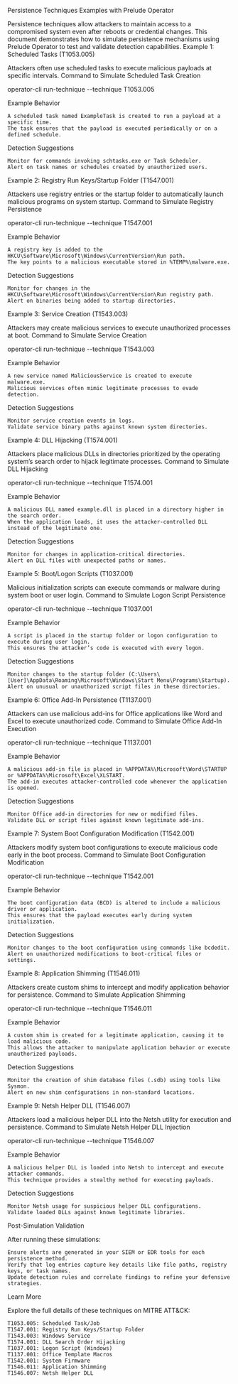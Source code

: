 Persistence Techniques Examples with Prelude Operator

Persistence techniques allow attackers to maintain access to a compromised system even after reboots or credential changes. This document demonstrates how to simulate persistence mechanisms using Prelude Operator to test and validate detection capabilities.
Example 1: Scheduled Tasks (T1053.005)

Attackers often use scheduled tasks to execute malicious payloads at specific intervals.
Command to Simulate Scheduled Task Creation

operator-cli run-technique --technique T1053.005

Example Behavior

    A scheduled task named ExampleTask is created to run a payload at a specific time.
    The task ensures that the payload is executed periodically or on a defined schedule.

Detection Suggestions

    Monitor for commands invoking schtasks.exe or Task Scheduler.
    Alert on task names or schedules created by unauthorized users.

Example 2: Registry Run Keys/Startup Folder (T1547.001)

Attackers use registry entries or the startup folder to automatically launch malicious programs on system startup.
Command to Simulate Registry Persistence

operator-cli run-technique --technique T1547.001

Example Behavior

    A registry key is added to the HKCU\Software\Microsoft\Windows\CurrentVersion\Run path.
    The key points to a malicious executable stored in %TEMP%\malware.exe.

Detection Suggestions

    Monitor for changes in the HKCU\Software\Microsoft\Windows\CurrentVersion\Run registry path.
    Alert on binaries being added to startup directories.

Example 3: Service Creation (T1543.003)

Attackers may create malicious services to execute unauthorized processes at boot.
Command to Simulate Service Creation

operator-cli run-technique --technique T1543.003

Example Behavior

    A new service named MaliciousService is created to execute malware.exe.
    Malicious services often mimic legitimate processes to evade detection.

Detection Suggestions

    Monitor service creation events in logs.
    Validate service binary paths against known system directories.

Example 4: DLL Hijacking (T1574.001)

Attackers place malicious DLLs in directories prioritized by the operating system’s search order to hijack legitimate processes.
Command to Simulate DLL Hijacking

operator-cli run-technique --technique T1574.001

Example Behavior

    A malicious DLL named example.dll is placed in a directory higher in the search order.
    When the application loads, it uses the attacker-controlled DLL instead of the legitimate one.

Detection Suggestions

    Monitor for changes in application-critical directories.
    Alert on DLL files with unexpected paths or names.

Example 5: Boot/Logon Scripts (T1037.001)

Malicious initialization scripts can execute commands or malware during system boot or user login.
Command to Simulate Logon Script Persistence

operator-cli run-technique --technique T1037.001

Example Behavior

    A script is placed in the startup folder or logon configuration to execute during user login.
    This ensures the attacker’s code is executed with every logon.

Detection Suggestions

    Monitor changes to the startup folder (C:\Users\[User]\AppData\Roaming\Microsoft\Windows\Start Menu\Programs\Startup).
    Alert on unusual or unauthorized script files in these directories.

Example 6: Office Add-In Persistence (T1137.001)

Attackers can use malicious add-ins for Office applications like Word and Excel to execute unauthorized code.
Command to Simulate Office Add-In Execution

operator-cli run-technique --technique T1137.001

Example Behavior

    A malicious add-in file is placed in %APPDATA%\Microsoft\Word\STARTUP or %APPDATA%\Microsoft\Excel\XLSTART.
    The add-in executes attacker-controlled code whenever the application is opened.

Detection Suggestions

    Monitor Office add-in directories for new or modified files.
    Validate DLL or script files against known legitimate add-ins.

Example 7: System Boot Configuration Modification (T1542.001)

Attackers modify system boot configurations to execute malicious code early in the boot process.
Command to Simulate Boot Configuration Modification

operator-cli run-technique --technique T1542.001

Example Behavior

    The boot configuration data (BCD) is altered to include a malicious driver or application.
    This ensures that the payload executes early during system initialization.

Detection Suggestions

    Monitor changes to the boot configuration using commands like bcdedit.
    Alert on unauthorized modifications to boot-critical files or settings.

Example 8: Application Shimming (T1546.011)

Attackers create custom shims to intercept and modify application behavior for persistence.
Command to Simulate Application Shimming

operator-cli run-technique --technique T1546.011

Example Behavior

    A custom shim is created for a legitimate application, causing it to load malicious code.
    This allows the attacker to manipulate application behavior or execute unauthorized payloads.

Detection Suggestions

    Monitor the creation of shim database files (.sdb) using tools like Sysmon.
    Alert on new shim configurations in non-standard locations.

Example 9: Netsh Helper DLL (T1546.007)

Attackers load a malicious helper DLL into the Netsh utility for execution and persistence.
Command to Simulate Netsh Helper DLL Injection

operator-cli run-technique --technique T1546.007

Example Behavior

    A malicious helper DLL is loaded into Netsh to intercept and execute attacker commands.
    This technique provides a stealthy method for executing payloads.

Detection Suggestions

    Monitor Netsh usage for suspicious helper DLL configurations.
    Validate loaded DLLs against known legitimate libraries.

Post-Simulation Validation

After running these simulations:

    Ensure alerts are generated in your SIEM or EDR tools for each persistence method.
    Verify that log entries capture key details like file paths, registry keys, or task names.
    Update detection rules and correlate findings to refine your defensive strategies.

Learn More

Explore the full details of these techniques on MITRE ATT&CK:

    T1053.005: Scheduled Task/Job
    T1547.001: Registry Run Keys/Startup Folder
    T1543.003: Windows Service
    T1574.001: DLL Search Order Hijacking
    T1037.001: Logon Script (Windows)
    T1137.001: Office Template Macros
    T1542.001: System Firmware
    T1546.011: Application Shimming
    T1546.007: Netsh Helper DLL
